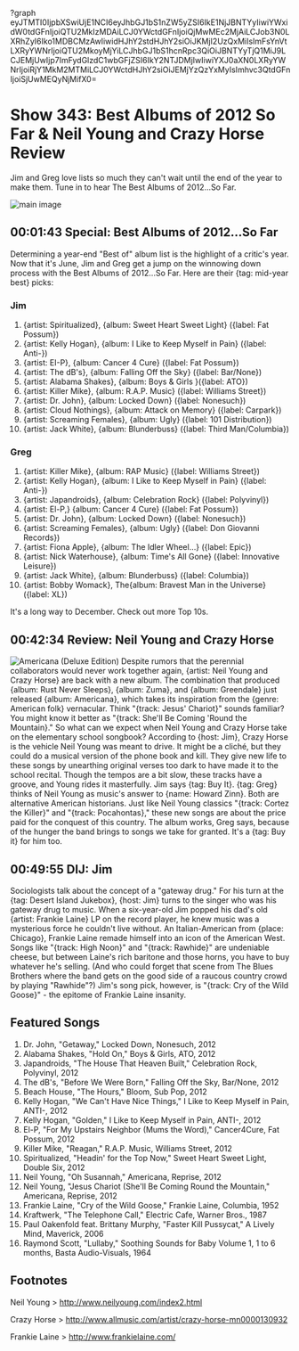 ?graph eyJTMTI0IjpbXSwiUjE1NCI6eyJhbGJ1bS1nZW5yZSI6IkE1NjJBNTYyIiwiYWxidW0tdGFnIjoiQTU2MkIzMDAiLCJ0YWctdGFnIjoiQjMwMEc2MjAiLCJob3N0LXRhZyI6Iko1MDBCMzAwIiwidHJhY2stdHJhY2siOiJKMjI2UzQxMiIsImFsYnVtLXRyYWNrIjoiQTU2MkoyMjYiLCJhbGJ1bS1hcnRpc3QiOiJBNTYyTjQ1MiJ9LCJEMjUwIjp7ImFydGlzdC1wbGFjZSI6IkY2NTJDMjIwIiwiYXJ0aXN0LXRyYWNrIjoiRjY1MkM2MTMiLCJ0YWctdHJhY2siOiJEMjYzQzYxMyIsImhvc3QtdGFnIjoiSjUwMEQyNjMifX0=

# Show 343: Best Albums of 2012 So Far & Neil Young and Crazy Horse Review
Jim and Greg love lists so much they can't wait until the end of the year to make them. Tune in to hear The Best Albums of 2012...So Far.

![main image](http://static.soundopinions.org/images/2012/bestof2012_sofar.jpg)

## 00:01:43 Special: Best Albums of 2012...So Far
Determining a year-end "Best of" album list is the highlight of a critic's year. Now that it's June, Jim and Greg get a jump on the winnowing down process with the Best Albums of 2012...So Far. Here are their {tag: mid-year best} picks:

### Jim
1. {artist: Spiritualized}, {album: Sweet Heart Sweet Light} ({label: Fat Possum})
2. {artist: Kelly Hogan}, {album: I Like to Keep Myself in Pain} ({label: Anti-})
3. {artist: EI-P}, {album: Cancer 4 Cure} ({label: Fat Possum})
4. {artist: The dB's}, {album: Falling Off the Sky} ({label: Bar/None})
5. {artist: Alabama Shakes}, {album: Boys & Girls }({label: ATO})
6. {artist: Killer Mike}, {album: R.A.P. Music} ({label: Williams Street})
7. {artist: Dr. John}, {album: Locked Down} ({label: Nonesuch})
8. {artist: Cloud Nothings}, {album: Attack on Memory} ({label: Carpark})
9. {artist: Screaming Females}, {album: Ugly} ({label: 101 Distribution})
10. {artist: Jack White}, {album: Blunderbuss} ({label: Third Man/Columbia})

### Greg
1. {artist: Killer Mike}, {album: RAP Music} ({label: Williams Street})
2. {artist: Kelly Hogan}, {album: I Like to Keep Myself in Pain} ({label: Anti-})
3. {artist: Japandroids}, {album: Celebration Rock} ({label: Polyvinyl})
4. {artist: El-P,} {album: Cancer 4 Cure} ({label: Fat Possum})
5. {artist: Dr. John}, {album: Locked Down} ({label: Nonesuch})
6. {artist: Screaming Females}, {album: Ugly} ({label: Don Giovanni Records})
7. {artist: Fiona Apple}, {album: The Idler Wheel...} ({label: Epic})
8. {artist: Nick Waterhouse}, {album: Time's All Gone} ({label: Innovative Leisure})
9. {artist: Jack White}, {album: Blunderbuss} ({label: Columbia})
10. {artist: Bobby Womack}, The{album:  Bravest Man in the Universe} ({label: XL})

It's a long way to December. Check out more Top 10s.

## 00:42:34 Review: Neil Young and Crazy Horse
![Americana (Deluxe Edition)](http://cdn3.pitchfork.com/albums/17850/homepage_large.8b1a6091.jpg "167559/530642631")
Despite rumors that the perennial collaborators would never work together again, {artist: Neil Young and Crazy Horse} are back with a new album. The combination that produced {album: Rust Never Sleeps}, {album: Zuma}, and {album: Greendale} just released {album: Americana}, which takes its inspiration from the {genre: American folk} vernacular. Think "{track: Jesus' Chariot}" sounds familiar? You might know it better as "{track: She'll Be Coming 'Round the Mountain}." So what can we expect when Neil Young and Crazy Horse take on the elementary school songbook? According to {host: Jim}, Crazy Horse is the vehicle Neil Young was meant to drive. It might be a cliché, but they could do a musical version of the phone book and kill. They give new life to these songs by unearthing original verses too dark to have made it to the school recital. Though the tempos are a bit slow, these tracks have a groove, and Young rides it masterfully. Jim says {tag: Buy It}. {tag: Greg} thinks of Neil Young as music's answer to {name: Howard Zinn}. Both are alternative American historians. Just like Neil Young classics "{track: Cortez the Killer}" and "{track: Pocahontas}," these new songs are about the price paid for the conquest of this country. The album works, Greg says, because of the hunger the band brings to songs we take for granted. It's a {tag: Buy it} for him too.

## 00:49:55 DIJ: Jim
Sociologists talk about the concept of a "gateway drug." For his turn at the {tag: Desert Island Jukebox}, {host: Jim} turns to the singer who was his gateway drug to music. When a six-year-old Jim popped his dad's old {artist: Frankie Laine} LP on the record player, he knew music was a mysterious force he couldn't live without. An Italian-American from {place: Chicago}, Frankie Laine remade himself into an icon of the American West. Songs like "{track: High Noon}" and "{track: Rawhide}" are undeniable cheese, but between Laine's rich baritone and those horns, you have to buy whatever he's selling. (And who could forget that scene from The Blues Brothers where the band gets on the good side of a raucous country crowd by playing "Rawhide"?) Jim's song pick, however, is "{track: Cry of the Wild Goose}" - the epitome of Frankie Laine insanity.


## Featured Songs
1. Dr. John, "Getaway," Locked Down, Nonesuch, 2012
2. Alabama Shakes, "Hold On," Boys & Girls, ATO, 2012
3. Japandroids, "The House That Heaven Built," Celebration Rock, Polyvinyl, 2012
4. The dB's, "Before We Were Born," Falling Off the Sky, Bar/None, 2012
5. Beach House, "The Hours," Bloom, Sub Pop, 2012
6. Kelly Hogan, "We Can't Have Nice Things," I Like to Keep Myself in Pain, ANTI-, 2012
7. Kelly Hogan, "Golden," I Like to Keep Myself in Pain, ANTI-, 2012
8. El-P, "For My Upstairs Neighbor (Mums the Word)," Cancer4Cure, Fat Possum, 2012
9. Killer Mike, "Reagan," R.A.P. Music, Williams Street, 2012
10. Spiritualized, "Headin' for the Top Now," Sweet Heart Sweet Light, Double Six, 2012
11. Neil Young, "Oh Susannah," Americana, Reprise, 2012
12. Neil Young, "Jesus Chariot (She'll Be Coming Round the Mountain," Americana, Reprise, 2012
13. Frankie Laine, "Cry of the Wild Goose," Frankie Laine, Columbia, 1952
14. Kraftwerk, "The Telephone Call," Electric Cafe, Warner Bros., 1987
15. Paul Oakenfold feat. Brittany Murphy, "Faster Kill Pussycat," A Lively Mind, Maverick, 2006
16. Raymond Scott, "Lullaby," Soothing Sounds for Baby Volume 1, 1 to 6 months, Basta Audio-Visuals, 1964

## Footnotes

Neil Young > http://www.neilyoung.com/index2.html

Crazy Horse > http://www.allmusic.com/artist/crazy-horse-mn0000130932

Frankie Laine > http://www.frankielaine.com/